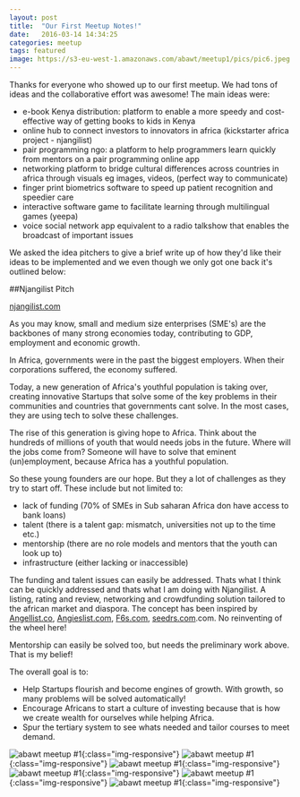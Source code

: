 ```yaml
---
layout: post
title:  "Our First Meetup Notes!"
date:   2016-03-14 14:34:25
categories: meetup
tags: featured
image: https://s3-eu-west-1.amazonaws.com/abawt/meetup1/pics/pic6.jpeg
---
```

Thanks for everyone who showed up to our first meetup. We had tons of ideas and the collaborative effort was awesome!
The main ideas were:

* e-book Kenya distribution: platform to enable a more speedy and cost-effective way of getting books to kids in Kenya
* online hub to connect investors to innovators in africa (kickstarter africa project - njangilist)
* pair programming ngo: a platform to help programmers learn quickly from mentors on a pair programming online app
* networking platform to bridge cultural differences across countries in africa through visuals eg images, videos, (perfect way to communicate)
* finger print biometrics software to speed up patient recognition and speedier care 
* interactive software game to facilitate learning through multilingual games (yeepa)
* voice social network app equivalent to a radio talkshow that enables the broadcast of important issues


We asked the idea pitchers to give a brief write up of how they&#39;d like their ideas to be implemented and we even though we only got one back it&#39;s outlined below:

##Njangilist Pitch

[njangilist.com](https://www.njangilist.com/)

As you may know, small and medium size enterprises (SME&#39;s) are the backbones of many strong economies today, contributing to GDP, employment and economic growth. 

In Africa, governments were in the past the biggest employers. When their corporations suffered, the economy suffered. 

Today, a new generation of Africa&#39;s youthful population is taking over, creating innovative Startups that solve some of the key problems in their communities and countries that governments cant solve. In the most cases, they are using tech to solve these challenges.

The rise of this generation is giving hope to Africa. Think about the hundreds of millions of youth that would needs jobs in the future. Where will the jobs come from? Someone will have to solve that eminent (un)employment, because Africa has a youthful population.

So these young founders are our hope. But they a lot of challenges as they try to start off. These include but not limited to:


* lack of funding (70% of SMEs in Sub saharan Africa don have access to bank loans)
* talent (there is a talent gap: mismatch, universities not up to the time etc.)
* mentorship (there are no role models and mentors that the youth can look up to)
* infrastructure (either lacking or inaccessible)


The funding and talent issues can easily be addressed. Thats what I think can be quickly addressed and thats what I am doing with Njangilist. A listing, rating and review, networking and crowdfunding solution tailored to the african market and diaspora. 
The concept has been inspired by <a href="http://angellist.co">Angellist.co</a>, <a href="http://angieslist.com">Angieslist.com</a>, <a href="http://f6s.com">F6s.com</a>, <a href="http://seedrs.com">seedrs.com</a>.com. No reinventing of the wheel here!

Mentorship can easily be solved too, but needs the preliminary work above. That is my belief!

The overall goal is to:


* Help Startups flourish and become engines of growth. With growth, so many problems will be solved automatically!
* Encourage Africans to start a culture of investing because that is how we create wealth for ourselves while helping Africa.
* Spur the tertiary system to see whats needed and tailor courses to meet demand.


![abawt meetup #1](https://s3-eu-west-1.amazonaws.com/abawt/meetup1/pics/pic1.jpeg){:class="img-responsive"}
![abawt meetup #1](https://s3-eu-west-1.amazonaws.com/abawt/meetup1/pics/pic2.jpeg){:class="img-responsive"}
![abawt meetup #1](https://s3-eu-west-1.amazonaws.com/abawt/meetup1/pics/pic3.jpeg){:class="img-responsive"}
![abawt meetup #1](https://s3-eu-west-1.amazonaws.com/abawt/meetup1/pics/pic4.jpeg){:class="img-responsive"}
![abawt meetup #1](https://s3-eu-west-1.amazonaws.com/abawt/meetup1/pics/pic5.jpeg){:class="img-responsive"}
![abawt meetup #1](https://s3-eu-west-1.amazonaws.com/abawt/meetup1/pics/pic7.jpeg){:class="img-responsive"}
